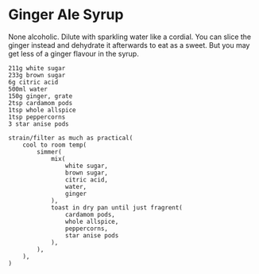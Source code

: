 Ginger Ale Syrup
================

None alcoholic. Dilute with sparkling water like a cordial. You can slice the ginger instead and dehydrate it afterwards to eat as a sweet. But you may get less of a ginger flavour in the syrup.

    211g white sugar
    233g brown sugar
    6g citric acid
    500ml water
    150g ginger, grate
    2tsp cardamom pods
    1tsp whole allspice
    1tsp peppercorns
    3 star anise pods

    strain/filter as much as practical(
        cool to room temp(
            simmer(
                mix(
                    white sugar,
                    brown sugar,
                    citric acid,
                    water,
                    ginger
                ),
                toast in dry pan until just fragrent(
                    cardamom pods,
                    whole allspice,
                    peppercorns,
                    star anise pods
                ),
            ),
        ),
    )

